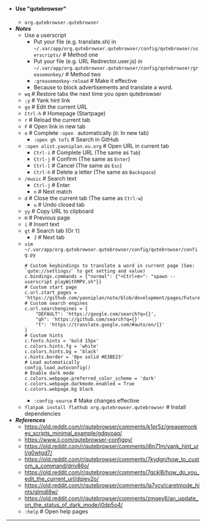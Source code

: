 - #### Use "qutebrowser" 
    - `org.qutebrowser.qutebrowser`
- ***Notes***
    - Use a userscript
        - Put your file (e.g. translate.sh) in `~/.var/app/org.qutebrowser.qutebrowser/config/qutebrowser/userscripts/` # Method one
        - Put your file (e.g. URL Redirector.user.js) in `~/.var/app/org.qutebrowser.qutebrowser/config/qutebrowser/greasemonkey/` # Method two
        - `:greasemonkey-reload` # Make it effective
        - Because to block advertisements and translate a word.
    - `wq` # Restore tabs the next time you open qutebrowser
    - `;y` # Yank hint link
    - `go` # Edit the current URL
    - `Ctrl-h` # Homepage (Startpage)
    - `r` # Reload the current tab
    - `F` # Open link in new tab
    - `o` # Complete `:open ` automatically (`O`: In new tab)
        - `:open gh tofi` # Search in GitHub
    - `:open alist.yaoniplan.eu.org` # Open URL in current tab
        - `Ctrl-i` # Complete URL (The same as `Tab`)
        - `Ctrl-j` # Confirm (The same as `Enter`)
        - `Ctrl-[` # Cancel (The same as `Esc`)
        - `Ctrl-h` # Delete a letter (The same as `Backspace`)
    - `/music` # Search text
        - `Ctrl-j` # Enter
        - `n` # Next match
    - `d` # Close the current tab (The same as `Ctrl-w`)
        - `u` # Undo closed tab
    - `yy` # Copy URL to clipboard
    - `H` # Previous page
    - `i` # Insert text
    - `gt` # Search tab (Or `T`)
        - `J` # Next tab
    - `vim ~/.var/app/org.qutebrowser.qutebrowser/config/qutebrowser/config.py`
      ```
      # Custom keybindings to translate a word in current page (See: `qute://settings/` to get setting and value)
      c.bindings.commands = {"normal": {"<Ctrl+m>": "spawn --userscript playWithMPV.sh"}}
      # Custom start page
      c.url.start_pages = 'https://github.com/yaoniplan/note/blob/development/pages/Future.md'
      # Custom search engines
      c.url.searchengines = {
          "DEFAULT": 'https://google.com/search?q={}',
          "gh": 'https://github.com/search?q={}'
          "t": 'https://translate.google.com/#auto/en/{}'
      }
      # Custom hints
      c.fonts.hints = 'bold 15px'
      c.colors.hints.fg = 'white'
      c.colors.hints.bg = 'black'
      c.hints.border = '0px solid #E3BE23'
      # Load automatically
      config.load_autoconfig()
      # Enable dark mode
      c.colors.webpage.preferred_color_scheme = 'dark'
      c.colors.webpage.darkmode.enabled = True
      c.colors.webpage.bg black
      ```
        - `:config-source` # Make changes effective
    - `flatpak install flathub org.qutebrowser.qutebrowser` # Install dependencies
- ***References***
    - https://old.reddit.com/r/qutebrowser/comments/k1pr5z/greasemonkey_scripts_minimal_example/gdqyoaq/
    - https://www.ii.com/qutebrowser-configpy/
    - https://old.reddit.com/r/qutebrowser/comments/i6n71m/yank_hint_url/g0wtgd7/
    - https://old.reddit.com/r/qutebrowser/comments/7kydgn/how_to_custom_a_command/driv86o/
    - https://old.reddit.com/r/qutebrowser/comments/7gckl8/how_do_you_edit_the_current_url/dqiev2o/
    - https://old.reddit.com/r/qutebrowser/comments/la7vcy/caretmode_hints/glmdl8w/
    - https://old.reddit.com/r/qutebrowser/comments/zmqey6/an_update_on_the_status_of_dark_mode/j0dp5o4/
    - `:help` # Open help pages
- ---
